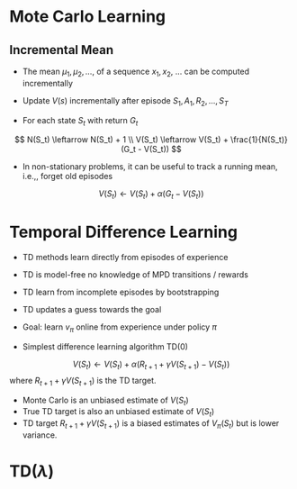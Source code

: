 # Mote Carlo Learning

## Incremental Mean
- The mean $\mu_1, \mu_2,\ldots,$ of a sequence $x_1, x_2$, ... can be computed incrementally

- Update $V(s)$ incrementally after episode $S_1,  A_1, R_2,\ldots, S_T$
- For each state $S_t$ with return $G_t$

$$
N(S_t) \leftarrow N(S_t) + 1 \\
V(S_t) \leftarrow V(S_t) + \frac{1}{N(S_t)}(G_t - V(S_t))
$$


- In non-stationary problems, it can be useful to track a running mean, i.e.,, forget old episodes

$$
V(S_t) \leftarrow V(S_t) + \alpha(G_t - V(S_t))
$$

# Temporal Difference Learning

- TD methods learn directly from episodes of experience
- TD is model-free no knowledge of MPD transitions / rewards
- TD learn from incomplete episodes by bootstrapping
- TD updates a guess towards the goal

- Goal: learn $v_\pi$ online from experience under policy $\pi$
- Simplest difference learning algorithm TD(0)

$$
V(S_t) \leftarrow V(S_t) + \alpha (R_{t+1} + \gamma V(S_{t+1})-V(S_t))
$$
where $R_{t+1} + \gamma V(S_{t+1})$ is the TD target.


- Monte Carlo is an unbiased estimate of $V(S_t)$
- True TD target is also an unbiased estimate of $V(S_t)$
- TD target $R_{t+1} + \gamma V(S_{t+1})$ is a biased estimates of $V_{\pi}(S_t)$
but is lower variance.



# TD($\lambda$)





